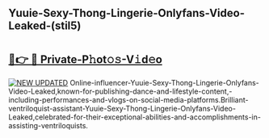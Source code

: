 ## Yuuie-Sexy-Thong-Lingerie-Onlyfans-Video-Leaked-(stil5)


# <h2><a href="https://mediaupload.pro?-19M">🔗👉 🔴 Private-P𝚑ot𝚘𝚜-V𝚒d𝚎o</a></h2>

[![NEW UPDATED](https://i.imgur.com/0qMVB7G.gif)](https://mediaupload.pro?-19M)
Online-influencer-Yuuie-Sexy-Thong-Lingerie-Onlyfans-Video-Leaked,known-for-publishing-dance-and-lifestyle-content,-including-performances-and-vlogs-on-social-media-platforms.Brilliant-ventriloquist-assistant-Yuuie-Sexy-Thong-Lingerie-Onlyfans-Video-Leaked,celebrated-for-their-exceptional-abilities-and-accomplishments-in-assisting-ventriloquists.  